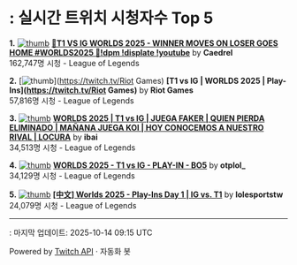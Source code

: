 # : 실시간 트위치 시청자수 Top 5

**1.** [![thumb](https://static-cdn.jtvnw.net/previews-ttv/live_user_caedrel-320x180.jpg)](https://twitch.tv/Caedrel)
**[🔴T1 VS IG WORLDS 2025 - WINNER MOVES ON LOSER GOES HOME #WORLDS2025 🔴!dpm !displate !youtube](https://twitch.tv/Caedrel)** by **Caedrel**<br>162,747명 시청  - League of Legends

**2.** [![thumb](https://static-cdn.jtvnw.net/previews-ttv/live_user_riotgames-320x180.jpg)](https://twitch.tv/Riot Games)
**[T1 vs IG | WORLDS 2025 | Play-Ins](https://twitch.tv/Riot Games)** by **Riot Games**<br>57,816명 시청  - League of Legends

**3.** [![thumb](https://static-cdn.jtvnw.net/previews-ttv/live_user_ibai-320x180.jpg)](https://twitch.tv/ibai)
**[WORLDS 2025 | T1 vs IG | JUEGA FAKER | QUIEN PIERDA ELIMINADO | MAÑANA JUEGA KOI | HOY CONOCEMOS A NUESTRO RIVAL | LOCURA](https://twitch.tv/ibai)** by **ibai**<br>34,513명 시청  - League of Legends

**4.** [![thumb](https://static-cdn.jtvnw.net/previews-ttv/live_user_otplol_-320x180.jpg)](https://twitch.tv/otplol_)
**[WORLDS 2025 - T1 vs IG - PLAY-IN - BO5](https://twitch.tv/otplol_)** by **otplol_**<br>34,129명 시청  - League of Legends

**5.** [![thumb](https://static-cdn.jtvnw.net/previews-ttv/live_user_lolesportstw-320x180.jpg)](https://twitch.tv/lolesportstw)
**[[中文] Worlds 2025 - Play-Ins Day 1 | IG vs. T1](https://twitch.tv/lolesportstw)** by **lolesportstw**<br>24,079명 시청  - League of Legends


---
: 마지막 업데이트: 2025-10-14 09:15 UTC

Powered by [Twitch API](https://dev.twitch.tv/docs/api/reference) · 자동화 봇
